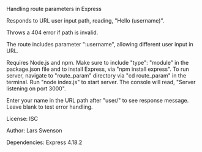 Handling route parameters in Express

Responds to URL user input path, reading, "Hello (username)".

Throws a 404 error if path is invalid.

The route includes parameter ":username", allowing different user input in URL.

Requires Node.js and npm.
Make sure to include "type": "module" in the package.json file and to install Express, via "npm install express".
To run server, navigate to "route_param" directory via "cd route_param" in the terminal.
Run "node index.js" to start server. The console will read, "Server listening on port 3000".

Enter your name in the URL path after "user/" to see response message. Leave blank to test error handling.

License: ISC

Author: Lars Swenson

Dependencies: Express 4.18.2
